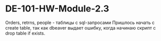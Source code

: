 # DE-101-HW-Module-2.3
Orders, retrns, people - таблицы с sql-запросами
Пришлось начать с create table, так как dbeaver выдает ошибку, когда начинаю скрипт с drop table if exists.
